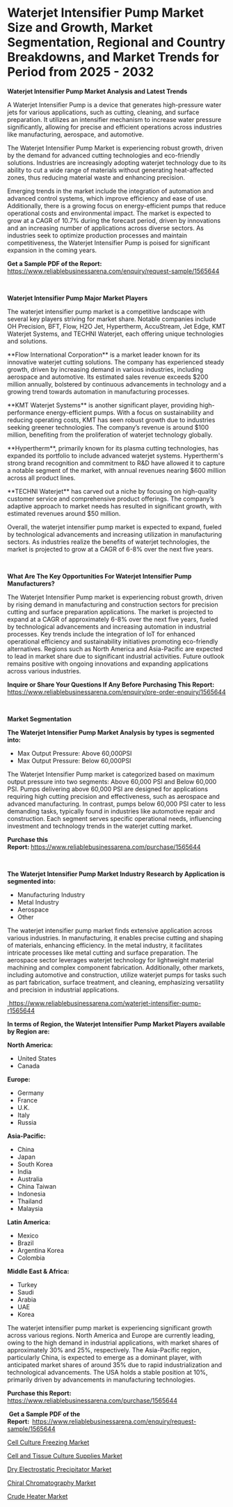 <p><h1>Waterjet Intensifier Pump Market Size and Growth, Market Segmentation, Regional and Country Breakdowns, and Market Trends for Period from 2025 -  2032</h1></p><p><strong>Waterjet Intensifier Pump Market Analysis and Latest Trends</strong></p>
<p><p>A Waterjet Intensifier Pump is a device that generates high-pressure water jets for various applications, such as cutting, cleaning, and surface preparation. It utilizes an intensifier mechanism to increase water pressure significantly, allowing for precise and efficient operations across industries like manufacturing, aerospace, and automotive.</p><p>The Waterjet Intensifier Pump Market is experiencing robust growth, driven by the demand for advanced cutting technologies and eco-friendly solutions. Industries are increasingly adopting waterjet technology due to its ability to cut a wide range of materials without generating heat-affected zones, thus reducing material waste and enhancing precision.</p><p>Emerging trends in the market include the integration of automation and advanced control systems, which improve efficiency and ease of use. Additionally, there is a growing focus on energy-efficient pumps that reduce operational costs and environmental impact. The market is expected to grow at a CAGR of 10.7% during the forecast period, driven by innovations and an increasing number of applications across diverse sectors. As industries seek to optimize production processes and maintain competitiveness, the Waterjet Intensifier Pump is poised for significant expansion in the coming years.</p></p>
<p><strong>Get a Sample PDF of the Report:&nbsp;</strong> <a href="https://www.reliablebusinessarena.com/enquiry/request-sample/1565644?utm_campaign=2195&utm_medium=2&utm_source=Github&utm_content=ia&utm_term=08042025&utm_id=waterjet-intensifier-pump">https://www.reliablebusinessarena.com/enquiry/request-sample/1565644</a></p>
<p>&nbsp;</p>
<p><strong>Waterjet Intensifier Pump Major Market Players</strong></p>
<p><p>The waterjet intensifier pump market is a competitive landscape with several key players striving for market share. Notable companies include OH Precision, BFT, Flow, H2O Jet, Hypertherm, AccuStream, Jet Edge, KMT Waterjet Systems, and TECHNI Waterjet, each offering unique technologies and solutions.</p><p>**Flow International Corporation** is a market leader known for its innovative waterjet cutting solutions. The company has experienced steady growth, driven by increasing demand in various industries, including aerospace and automotive. Its estimated sales revenue exceeds $200 million annually, bolstered by continuous advancements in technology and a growing trend towards automation in manufacturing processes.</p><p>**KMT Waterjet Systems** is another significant player, providing high-performance energy-efficient pumps. With a focus on sustainability and reducing operating costs, KMT has seen robust growth due to industries seeking greener technologies. The company’s revenue is around $100 million, benefiting from the proliferation of waterjet technology globally.</p><p>**Hypertherm**, primarily known for its plasma cutting technologies, has expanded its portfolio to include advanced waterjet systems. Hypertherm's strong brand recognition and commitment to R&D have allowed it to capture a notable segment of the market, with annual revenues nearing $600 million across all product lines.</p><p>**TECHNI Waterjet** has carved out a niche by focusing on high-quality customer service and comprehensive product offerings. The company’s adaptive approach to market needs has resulted in significant growth, with estimated revenues around $50 million.</p><p>Overall, the waterjet intensifier pump market is expected to expand, fueled by technological advancements and increasing utilization in manufacturing sectors. As industries realize the benefits of waterjet technologies, the market is projected to grow at a CAGR of 6-8% over the next five years.</p></p>
<p>&nbsp;</p>
<p><strong>What Are The Key Opportunities For Waterjet Intensifier Pump Manufacturers?</strong></p>
<p><p>The Waterjet Intensifier Pump market is experiencing robust growth, driven by rising demand in manufacturing and construction sectors for precision cutting and surface preparation applications. The market is projected to expand at a CAGR of approximately 6-8% over the next five years, fueled by technological advancements and increasing automation in industrial processes. Key trends include the integration of IoT for enhanced operational efficiency and sustainability initiatives promoting eco-friendly alternatives. Regions such as North America and Asia-Pacific are expected to lead in market share due to significant industrial activities. Future outlook remains positive with ongoing innovations and expanding applications across various industries.</p></p>
<p><strong>Inquire or Share Your Questions If Any Before Purchasing This Report:</strong> <a href="https://www.reliablebusinessarena.com/enquiry/pre-order-enquiry/1565644?utm_campaign=2195&utm_medium=2&utm_source=Github&utm_content=ia&utm_term=08042025&utm_id=waterjet-intensifier-pump">https://www.reliablebusinessarena.com/enquiry/pre-order-enquiry/1565644</a></p>
<p>&nbsp;</p>
<p><strong>Market Segmentation</strong></p>
<p><strong>The Waterjet Intensifier Pump Market Analysis by types is segmented into:</strong></p>
<p><ul><li>Max Output Pressure: Above 60,000PSI</li><li>Max Output Pressure: Below 60,000PSI</li></ul></p>
<p><p>The Waterjet Intensifier Pump market is categorized based on maximum output pressure into two segments: Above 60,000 PSI and Below 60,000 PSI. Pumps delivering above 60,000 PSI are designed for applications requiring high cutting precision and effectiveness, such as aerospace and advanced manufacturing. In contrast, pumps below 60,000 PSI cater to less demanding tasks, typically found in industries like automotive repair and construction. Each segment serves specific operational needs, influencing investment and technology trends in the waterjet cutting market.</p></p>
<p><strong>Purchase this Report:&nbsp;</strong><a href="https://www.reliablebusinessarena.com/purchase/1565644?utm_campaign=2195&utm_medium=2&utm_source=Github&utm_content=ia&utm_term=08042025&utm_id=waterjet-intensifier-pump">https://www.reliablebusinessarena.com/purchase/1565644</a></p>
<p>&nbsp;</p>
<p><strong>The Waterjet Intensifier Pump Market Industry Research by Application is segmented into:</strong></p>
<p><ul><li>Manufacturing Industry</li><li>Metal Industry</li><li>Aerospace</li><li>Other</li></ul></p>
<p><p>The waterjet intensifier pump market finds extensive application across various industries. In manufacturing, it enables precise cutting and shaping of materials, enhancing efficiency. In the metal industry, it facilitates intricate processes like metal cutting and surface preparation. The aerospace sector leverages waterjet technology for lightweight material machining and complex component fabrication. Additionally, other markets, including automotive and construction, utilize waterjet pumps for tasks such as part fabrication, surface treatment, and cleaning, emphasizing versatility and precision in industrial applications.</p></p>
<p><a href="https://www.reliablebusinessarena.com/waterjet-intensifier-pump-r1565644?utm_campaign=2195&utm_medium=2&utm_source=Github&utm_content=ia&utm_term=08042025&utm_id=waterjet-intensifier-pump">&nbsp;https://www.reliablebusinessarena.com/waterjet-intensifier-pump-r1565644</a></p>
<p><strong>In terms of Region, the Waterjet Intensifier Pump Market Players available by Region are:</strong></p>
<p>
    <p> <strong> North America: </strong>
        <ul>
            <li>United States</li>
            <li>Canada</li>
        </ul>
        </p> 
    <p> <strong> Europe: </strong>
        <ul>
            <li>Germany</li>
            <li>France</li>
            <li>U.K.</li>
            <li>Italy</li>
            <li>Russia</li>
        </ul>
        </p> 
    <p> <strong> Asia-Pacific: </strong>
        <ul>
            <li>China</li>
            <li>Japan</li>
            <li>South Korea</li>
            <li>India</li>
            <li>Australia</li>
            <li>China Taiwan</li>
            <li>Indonesia</li>
            <li>Thailand</li>
            <li>Malaysia</li>
        </ul>
        </p> 
    <p> <strong> Latin America: </strong>
        <ul>
            <li>Mexico</li>
            <li>Brazil</li>
            <li>Argentina Korea</li>
            <li>Colombia</li>
        </ul>
        </p> 
    <p> <strong> Middle East & Africa: </strong>
        <ul>
            <li>Turkey</li>
            <li>Saudi</li>
            <li>Arabia</li>
            <li>UAE</li>
            <li>Korea</li>
        </ul>
    </p>
    </p>
<p><p>The waterjet intensifier pump market is experiencing significant growth across various regions. North America and Europe are currently leading, owing to the high demand in industrial applications, with market shares of approximately 30% and 25%, respectively. The Asia-Pacific region, particularly China, is expected to emerge as a dominant player, with anticipated market shares of around 35% due to rapid industrialization and technological advancements. The USA holds a stable position at 10%, primarily driven by advancements in manufacturing technologies.</p></p>
<p><strong>Purchase this Report: </strong><a href="https://www.reliablebusinessarena.com/purchase/1565644?utm_campaign=2195&utm_medium=2&utm_source=Github&utm_content=ia&utm_term=08042025&utm_id=waterjet-intensifier-pump">https://www.reliablebusinessarena.com/purchase/1565644</a></p>
<p>&nbsp;<strong>Get a Sample PDF of the Report:&nbsp;&nbsp;</strong><a href="https://www.reliablebusinessarena.com/enquiry/request-sample/1565644?utm_campaign=2195&utm_medium=2&utm_source=Github&utm_content=ia&utm_term=08042025&utm_id=waterjet-intensifier-pump">https://www.reliablebusinessarena.com/enquiry/request-sample/1565644</a></p>
<p><strong></strong></p>
<p><p><a href="https://www.linkedin.com/pulse/cell-culture-freezing-market-analysis-deployment-cedec?utm_campaign=2195&utm_medium=2&utm_source=Github&utm_content=ia&utm_term=08042025&utm_id=waterjet-intensifier-pump">Cell Culture Freezing Market</a></p><p><a href="https://www.linkedin.com/pulse/according-latest-trend-analysis-cell-tissue-culture-otgac?utm_campaign=2195&utm_medium=2&utm_source=Github&utm_content=ia&utm_term=08042025&utm_id=waterjet-intensifier-pump">Cell and Tissue Culture Supplies Market</a></p><p><a href="https://github.com/rndwazeri/Market-Research-Report-List-1/blob/main/dry-electrostatic-precipitator-market.md?utm_campaign=2195&utm_medium=2&utm_source=Github&utm_content=ia&utm_term=08042025&utm_id=waterjet-intensifier-pump">Dry Electrostatic Precipitator Market</a></p><p><a href="https://www.linkedin.com/pulse/surfing-chiral-chromatography-wave-riding-market-currents-4ubtc?utm_campaign=2195&utm_medium=2&utm_source=Github&utm_content=ia&utm_term=08042025&utm_id=waterjet-intensifier-pump">Chiral Chromatography Market</a></p><p><a href="https://github.com/dubelsuehsik/Market-Research-Report-List-1/blob/main/crude-heater-market.md?utm_campaign=2195&utm_medium=2&utm_source=Github&utm_content=ia&utm_term=08042025&utm_id=waterjet-intensifier-pump">Crude Heater Market</a></p></p>